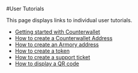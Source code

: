 #User Tutorials

This page displays links to individual user tutorials.

- [Getting started with Counterwallet](getting_started_cw.md)
- [How to create a Counterwallet Address](create_addresses.md)
- [How to create an Armory address](create_armory_address.md)
- [How to create a token](create_token.md)
- [How to create a support ticket](create_support_ticket.md)
- [How to display a QR code](show_qr_code.md)
